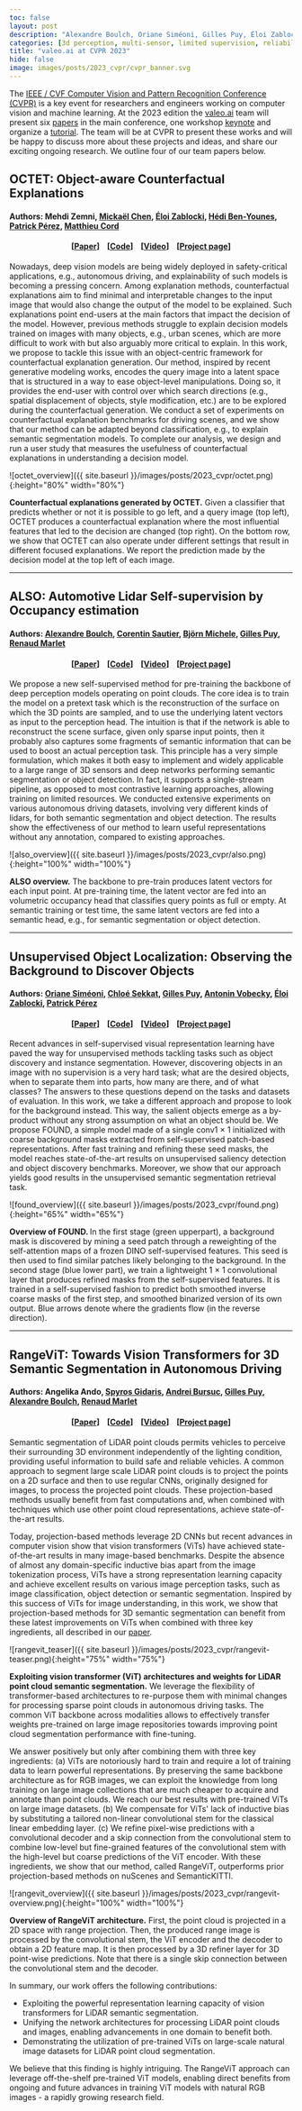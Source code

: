 ```yaml
---
toc: false
layout: post
description: "Alexandre Boulch, Oriane Siméoni, Gilles Puy, Éloi Zablocki, Spyros Gidaris, Andrei Bursuc"
categories: [3d perception, multi-sensor, limited supervision, reliability]
title: "valeo.ai at CVPR 2023"
hide: false
image: images/posts/2023_cvpr/cvpr_banner.svg
---
```



The [IEEE / CVF Computer Vision and Pattern Recognition Conference (CVPR)](https://cvpr2023.thecvf.com/) is a key event for researchers and engineers working on computer vision and machine learning. At the 2023 edition the [valeo.ai](https://ptrckprz.github.io/valeoai/) team will present six [papers](https://ptrckprz.github.io/vaipub/) in the main conference, one workshop [keynote](https://vision4allseason.net/) and organize a [tutorial](https://osimeoni.github.io/object-localization-for-free/). The team will be at CVPR to present these works and will be happy to discuss more about these projects and ideas, and share our exciting ongoing research.
We outline four of our team papers below. 



## OCTET: Object-aware Counterfactual Explanations
#### Authors: Mehdi Zemni, <a href="https://scholar.google.com/citations?user=QnRpMJAAAAAJ&hl=fr&oi=sra">Mickaël Chen</a>, <a href="https://scholar.google.com/citations?user=dOkbUmEAAAAJ&hl=fr">Éloi Zablocki</a>, <a href="https://scholar.google.com/citations?hl=fr&user=IFLcfvUAAAAJ">Hédi Ben-Younes</a>, <a href="https://ptrckprz.github.io/">Patrick Pérez</a>, <a href="https://cord.isir.upmc.fr/">Matthieu Cord</a>




<h4 align="center"> [<a href="https://arxiv.org/abs/2211.12380 ">Paper</a>] &nbsp;&nbsp; [<a href="https://github.com/valeoai/octet">Code</a>] &nbsp;&nbsp; [<a href="https://www.youtube.com/watch?v=Xfq0uRcw9jQ">Video</a>]  &nbsp;&nbsp; [<a href="https://valeoai.github.io/blog/publications/octet/">Project page</a>]</h4>



Nowadays, deep vision models are being widely deployed in safety-critical applications, e.g., autonomous driving, and explainability of such models is becoming a pressing concern. Among explanation methods, counterfactual explanations aim to find minimal and interpretable changes to the input image that would also change the output of the model to be explained. Such explanations point end-users at the main factors that impact the decision of the model. However, previous methods struggle to explain decision models trained on images with many objects, e.g., urban scenes, which are more difficult to work with but also arguably more critical to explain. In this work, we propose to tackle this issue with an object-centric framework for counterfactual explanation generation. Our method, inspired by recent generative modeling works, encodes the query image into a latent space that is structured in a way to ease object-level manipulations. Doing so, it provides the end-user with control over which search directions (e.g., spatial displacement of objects, style modification, etc.) are to be explored during the counterfactual generation. We conduct a set of experiments on counterfactual explanation benchmarks for driving scenes, and we show that our method can be adapted beyond classification, e.g., to explain semantic segmentation models. To complete our analysis, we design and run a user study that measures the usefulness of counterfactual explanations in understanding a decision model.

![octet_overview]({{ site.baseurl }}/images/posts/2023_cvpr/octet.png){:height="80%" width="80%"}
<div class="caption"><b>Counterfactual explanations generated by OCTET.</b>  Given a classifier that predicts whether or not it is possible to go left, and a query image (top left), OCTET produces a counterfactual explanation where the most influential features that led to the decision are changed (top right). On the bottom row, we show that OCTET can also operate under different settings that result in different focused explanations. We report the prediction made by the decision model at the top left of each image. 
</div>

<hr>



## ALSO: Automotive Lidar Self-supervision by Occupancy estimation 
#### Authors: <a href="https://www.boulch.eu/">Alexandre Boulch</a>, <a href="https://scholar.google.com/citations?user=xYDkHEsAAAAJ">Corentin Sautier</a>, <a href="https://scholar.google.com/citations?user=xQcKnXkAAAAJ&hl=en">Björn Michele</a>, <a href="https://sites.google.com/site/puygilles/home">Gilles Puy</a>, <a href="http://imagine.enpc.fr/~marletr/">Renaud Marlet</a>


<h4 align="center"> [<a href="https://arxiv.org/abs/2212.05867">Paper</a>] &nbsp;&nbsp; [<a href="https://github.com/valeoai/ALSO">Code</a>] &nbsp;&nbsp; [<a href="https://www.youtube.com/watch?v=GGIBKlMvphw">Video</a>]  &nbsp;&nbsp; [<a href="https://valeoai.github.io/blog/publications/also/">Project page</a>]</h4>



We propose a new self-supervised method for pre-training the backbone of deep perception models operating on point clouds. The core idea is to train the model on a pretext task which is the reconstruction of the surface on which the 3D points are sampled, and to use the underlying latent vectors as input to the perception head. The intuition is that if the network is able to reconstruct the scene surface, given only sparse input points, then it probably also captures some fragments of semantic information that can be used to boost an actual perception task. This principle has a very simple formulation, which makes it both easy to implement and widely applicable to a large range of 3D sensors and deep networks performing semantic segmentation or object detection. In fact, it supports a single-stream pipeline, as opposed to most contrastive learning approaches, allowing training on limited resources. We conducted extensive experiments on various autonomous driving datasets, involving very different kinds of lidars, for both semantic segmentation and object detection. The results show the effectiveness of our method to learn useful representations without any annotation, compared to existing approaches.

![also_overview]({{ site.baseurl }}/images/posts/2023_cvpr/also.png){:height="100%" width="100%"}
<div class="caption"><b>ALSO overview.</b> The backbone to pre-train produces latent vectors for each input point. At pre-training time, the latent vector are fed into an volumetric occupancy head that classifies query points as full or empty. At semantic training or test time, the same latent vectors are fed into a semantic head, e.g., for semantic segmentation or object detection. 
</div>

<hr>

## Unsupervised Object Localization: Observing the Background to Discover Objects
#### Authors: <a href="https://osimeoni.github.io/">Oriane Siméoni</a>, <a href="https://github.com/chloeskt">Chloé Sekkat</a>, <a href="https://sites.google.com/site/puygilles/home">Gilles Puy</a>, <a href="https://vobecant.github.io/">Antonin Vobecky</a>, <a href="https://scholar.google.com/citations?user=dOkbUmEAAAAJ&hl=fr">Éloi Zablocki</a>, <a href="https://ptrckprz.github.io/">Patrick Pérez</a>

<h4 align="center"> [<a href="https://arxiv.org/abs/2212.07834">Paper</a>] &nbsp;&nbsp; [<a href="https://github.com/valeoai/FOUND">Code</a>] &nbsp;&nbsp; [<a href="https://youtu.be/jfYQfFcrJBE">Video</a>]  &nbsp;&nbsp; [<a href="https://valeoai.github.io/blog/publications/found">Project page</a>]</h4>


Recent advances in self-supervised visual representation learning have paved the way for unsupervised methods tackling tasks such as object discovery and instance segmentation. However, discovering objects in an image with no supervision is a very hard task; what are the desired objects, when to separate them into parts, how many are there, and of what classes? The answers to these questions depend on the tasks and datasets of evaluation. In this work, we take a different approach and propose to look for the background instead. This way, the salient objects emerge as a by-product without any strong assumption on what an object should be. We propose FOUND, a simple model made of a single conv1 × 1 initialized with coarse background masks extracted from self-supervised patch-based representations. After fast training and refining these seed masks, the model reaches state-of-the-art results on unsupervised saliency detection and object discovery benchmarks. Moreover, we show that our approach yields good results in the unsupervised semantic segmentation retrieval task. 

![found_overview]({{ site.baseurl }}/images/posts/2023_cvpr/found.png){:height="65%" width="65%"}
<div class="caption"><b>Overview of FOUND. </b>In the first stage (green upperpart), a background mask is discovered by mining a seed patch through a reweighting of the self-attention maps of a frozen DINO self-supervised features. This seed is then used to find similar patches likely belonging to the background. In the second stage (blue lower part), we train a lightweight 1 × 1 convolutional layer that produces refined masks from the self-supervised features. It is trained in a self-supervised fashion to predict both smoothed inverse coarse masks of the first step, and smoothed binarized version of its own output. Blue arrows denote where the gradients flow (in the reverse direction).</div>



<hr>


## RangeViT: Towards Vision Transformers for 3D Semantic Segmentation in Autonomous Driving 
#### Authors: Angelika Ando, <a href="https://scholar.google.fr/citations?user=7atfg7EAAAAJ&hl=en">Spyros Gidaris</a>, <a href="https://abursuc.github.io/">Andrei Bursuc</a>, <a href="https://sites.google.com/site/puygilles/home">Gilles Puy</a>, <a href="https://www.boulch.eu/">Alexandre Boulch</a>, <a href="http://imagine.enpc.fr/~marletr/">Renaud Marlet</a>


<h4 align="center"> [<a href="https://arxiv.org/abs/2301.10222">Paper</a>] &nbsp;&nbsp; [<a href="https://github.com/valeoai/rangevit ">Code</a>] &nbsp;&nbsp; [<a href="https://www.youtube.com/watch?v=urd2ZIJ70WY">Video</a>]  &nbsp;&nbsp; [<a href="https://valeoai.github.io/blog/publications/rangevit/">Project page</a>]</h4>

Semantic segmentation of LiDAR point clouds permits vehicles to perceive their surrounding 3D environment independently of the lighting condition, providing useful information to build safe and reliable vehicles. A common approach to segment large scale LiDAR point clouds is to project the points on a 2D surface and then to use regular CNNs, originally designed for images, to process the projected point clouds. These projection-based methods usually benefit from fast computations and, when combined with techniques which use other point cloud representations, achieve state-of-the-art results. 

Today, projection-based methods leverage 2D CNNs but recent advances in computer vision show that vision transformers (ViTs) have achieved state-of-the-art results in many image-based benchmarks. Despite the absence of almost any domain-specific inductive bias apart from the image tokenization process, ViTs have a strong representation learning capacity and achieve excellent results on various image perception tasks, such as image classification, object detection or semantic segmentation. Inspired by this success of ViTs for image understanding, in this work, we show that projection-based methods for 3D semantic segmentation can benefit from these latest improvements on ViTs when combined with three key ingredients, all described in our <a href="https://arxiv.org/abs/2301.10222">paper</a>.



![rangevit_teaser]({{ site.baseurl }}/images/posts/2023_cvpr/rangevit-teaser.png){:height="75%" width="75%"}
<div class="caption"><b>Exploiting vision transformer (ViT) architectures and weights for LiDAR point cloud semantic segmentation.</b> We leverage the flexibility of transformer-based architectures to re-purpose them with minimal changes for processing sparse point clouds in autonomous driving tasks. The common ViT backbone across modalities allows to effectively transfer weights pre-trained on large image repositories towards improving point cloud segmentation performance with fine-tuning.
</div>

We answer positively but only after combining them with three key ingredients: (a) ViTs are notoriously hard to train and require a lot of training data to learn powerful representations. By preserving the same backbone architecture as for RGB images, we can exploit the knowledge from long training on large image collections that are much cheaper to acquire and annotate than point clouds. We reach our best results with pre-trained ViTs on large image datasets. (b) We compensate for ViTs' lack of inductive bias by substituting a tailored non-linear convolutional stem for the classical linear embedding layer. (c) We refine pixel-wise predictions with a convolutional decoder and a skip connection from the convolutional stem to combine low-level but fine-grained features of the convolutional stem with the high-level but coarse predictions of the ViT encoder. With these ingredients, we show that our method, called RangeViT, outperforms prior projection-based methods on nuScenes and SemanticKITTI.

![rangevit_overview]({{ site.baseurl }}/images/posts/2023_cvpr/rangevit-overview.png){:height="100%" width="100%"}
<div class="caption"><b> Overview of RangeViT architecture.</b> First, the point cloud is projected in a 2D space with range projection. Then, the produced range image is processed by the convolutional stem, the ViT encoder and the decoder to obtain a 2D feature map. It is then processed by a 3D refiner layer for 3D point-wise predictions. Note that there is a single skip connection between the convolutional stem and the decoder.
</div>


In summary, our work offers the following contributions:
- Exploiting the powerful representation learning capacity of vision transformers for LiDAR semantic segmentation.
- Unifying the network architectures for processing LiDAR point clouds and images, enabling advancements in one domain to benefit both.
- Demonstrating the utilization of pre-trained ViTs on large-scale natural image datasets for LiDAR point cloud segmentation.


We believe that this finding is highly intriguing. The RangeViT approach can leverage off-the-shelf pre-trained ViT models, enabling direct benefits from ongoing and future advances in training ViT models with natural RGB images - a rapidly growing research field.



